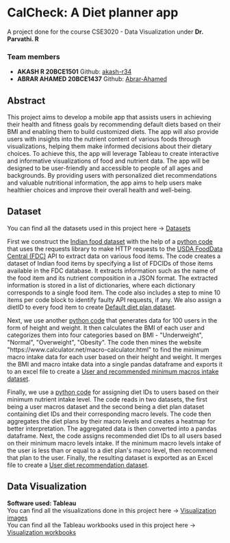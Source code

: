 # CalCheck: A Diet planner app

A project done for the course CSE3020 - Data Visualization under <b>Dr. Parvathi. R</b>

<h3>Team members</h3>
<ul>
<li><b>AKASH R 20BCE1501</b> Github: <a href="https://github.com/akash-r34">akash-r34</a></li>
<li><b>ABRAR AHAMED 20BCE1437</b> Github: <a href="https://github.com/Abrar-Ahamed">Abrar-Ahamed</a></li>
</ul>

<h2>Abstract</h2>

<p>This project aims to develop a mobile app that assists users in achieving their health and fitness goals by recommending default diets based on their BMI and enabling them to build customized diets. The app will also provide users with insights into the nutrient content of various foods through visualizations, helping them make informed decisions about their dietary choices. To achieve this, the app will leverage Tableau to create interactive and informative visualizations of food and nutrient data. The app will be designed to be user-friendly and accessible to people of all ages and backgrounds. By providing users with personalized diet recommendations and valuable nutritional information, the app aims to help users make healthier choices and improve their overall health and well-being.</p>


<h2>Dataset</h2>

<p>You can find all the datasets used in this project here -> <a href="https://github.com/akash-r34/CalCheck/tree/main/Dataset">Datasets</a></p>

<p>First we construct the <a href="https://github.com/akash-r34/CalCheck/blob/main/Dataset/Food_data_generated.xlsx">Indian food dataset</a> with the help of a <a href="https://github.com/akash-r34/CalCheck/blob/main/Dataset/Mining%20food%20data/Mining_food_and_diet_data.ipynb">python code</a> that uses the requests library to make HTTP requests to the <a href="https://fdc.nal.usda.gov/">USDA FoodData Central (FDC)</a> API to extract data on various food items. The code creates a dataset of Indian food items by specifying a list of FDCIDs of those items available in the FDC database. It extracts information such as the name of the food item and its nutrient composition in a JSON format. The extracted information is stored in a list of dictionaries, where each dictionary corresponds to a single food item. The code also includes a step to mine 10 items per code block to identify faulty API requests, if any. We also assign a dietID to every food item to create <a href="https://github.com/akash-r34/CalCheck/blob/main/Dataset/Food_data_generated_with_dietIDs.xlsx">Default diet plan dataset</a>.</p>

<p>Next, we use another <a href="https://github.com/akash-r34/CalCheck/blob/main/Dataset/Mining%20min.%20macros%20for%20users%20and%20recommend%20diet%20plans/Mining_user_macros_based_on_BMI.ipynb">python code</a> that generates data for 100 users in the form of height and weight. It then calculates the BMI of each user and categorizes them into four categories based on BMI - "Underweight", "Normal", "Overweight", "Obesity". The code then mines the website "https://www.calculator.net/macro-calculator.html" to find the minimum macro intake data for each user based on their height and weight. It merges the BMI and macro intake data into a single pandas dataframe and exports it to an excel file to create a <a href="https://github.com/akash-r34/CalCheck/blob/main/Dataset/Min_macros_for_height_and_weight.xlsx">User and recommended minimum macros intake dataset</a>.</p>

<p>Finally, we use a <a href="https://github.com/akash-r34/CalCheck/blob/main/Diet_recommendation.ipynb">python code</a> for assigning diet IDs to users based on their minimum nutrient intake level. The code reads in two datasets, the first being a user macros dataset and the second being a diet plan dataset containing diet IDs and their corresponding macro levels. The code then aggregates the diet plans by their macro levels and creates a heatmap for better interpretation. The aggregated data is then converted into a pandas dataframe. Next, the code assigns recommended diet IDs to all users based on their minimum macro levels intake. If the minimum macro levels intake of the user is less than or equal to a diet plan's macro level, then recommend that plan to the user. Finally, the resulting dataset is exported as an Excel file to create a <a href="https://github.com/akash-r34/CalCheck/blob/main/Dataset/Diet_recommendation_based_on_user.xlsx">User diet recommendation dataset</a>.</p>

<h2>Data Visualization</h2>

<p><b>Software used: Tableau</b><br>
  You can find all the visualizations done in this project here -> <a href="https://github.com/akash-r34/CalCheck/tree/main/Dataset](https://github.com/akash-r34/CalCheck/tree/main/Visualization%20images">Visualization images</a><br>
  You can find all the Tableau workbooks used in this project here -> <a href="https://github.com/akash-r34/CalCheck/tree/main/Dataset](https://github.com/akash-r34/CalCheck/tree/main/Visualization%20images)](https://github.com/akash-r34/CalCheck/tree/main/Data%20Visualization%20-%20Tableau">Visualization workbooks</a><br>
  </p>
